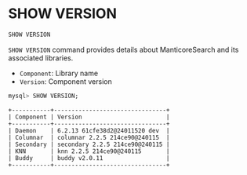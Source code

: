 # SHOW VERSION

<!-- example SHOW VERSION -->
```sql
SHOW VERSION
```

`SHOW VERSION` command provides details about ManticoreSearch and its associated libraries.

- `Component`: Library name
- `Version`: Component version

<!-- request SQL -->
```sql
mysql> SHOW VERSION;
```

<!-- response SQL -->
```
+-----------+--------------------------------+
| Component | Version                        |
+-----------+--------------------------------+
| Daemon    | 6.2.13 61cfe38d2@24011520 dev  |
| Columnar  | columnar 2.2.5 214ce90@240115  |
| Secondary | secondary 2.2.5 214ce90@240115 |
| KNN       | knn 2.2.5 214ce90@240115       |
| Buddy     | buddy v2.0.11                  |
+-----------+--------------------------------+
```

<!-- end -->

<!-- proofread -->
